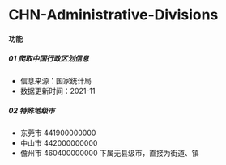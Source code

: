 # CHN-Administrative-Divisions

#### 功能

##### 01 爬取中国行政区划信息

- 信息来源：国家统计局
- 数据更新时间：2021-11

##### 02 特殊地级市

- 东莞市 441900000000
- 中山市 442000000000
- 儋州市 460400000000 下属无县级市，直接为街道、镇





